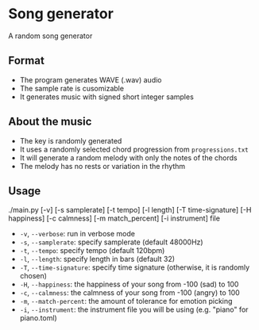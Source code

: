 # Song generator
A random song generator

## Format
- The program generates WAVE (.wav) audio
- The sample rate is cusomizable
- It generates music with signed short integer samples

## About the music
- The key is randomly generated
- It uses a randomly selected chord progression from `progressions.txt`
- It will generate a random melody with only the notes of the chords
- The melody has no rests or variation in the rhythm

## Usage
./main.py [-v] [-s samplerate] [-t tempo] [-l length] [-T time-signature] [-H happiness] [-c calmness] [-m match_percent] [-i instrument] file
- `-v`, `--verbose`: run in verbose mode
- `-s`, `--samplerate`: specify samplerate (default 48000Hz)
- `-t`, `--tempo`: specify tempo (default 120bpm)
- `-l`, `--length`: specify length in bars (default 32)
- `-T`, `--time-signature`: specify time signature (otherwise, it is randomly chosen)
- `-H`, `--happiness`: the happiness of your song from -100 (sad) to 100
- `-c`, `--calmness`: the calmness of your song from -100 (angry) to 100
- `-m`, `--match-percent`: the amount of tolerance for emotion picking
- `-i`, `--instrument`: the instrument file you will be using (e.g. "piano" for piano.toml)
